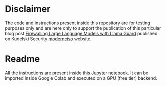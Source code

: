 # Disclaimer

The code and instructions present inside this repository are for testing purposes only and are here only to support the publication of this particular blog post [Firewalling Large Language Models with Llama Guard](https://modernciso.com/) published on Kudelski Security [modernciso](https://modernciso.com/) website.

# Readme

All the instructions are present inside this [Jupyter notebook](./llamaguard.ipynb). It can be imported inside Google Colab and executed on a GPU (free tier) backend.
